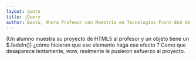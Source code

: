 ```yaml
---
layout: quote
title: jQuery
author: Basto, Ahora Profesor con Maestría en Tecnologías Front-End de FMAT
---
```


(Un alumno muestra su proyecto de HTML5 al profesor y un objeto tiene un $.fadeIn()) ¿cómo hicieron que ese elemento haga ese efecto ? Como que desaparece lentamente, wow, realmente le pusieron esfuerzo al proyecto.